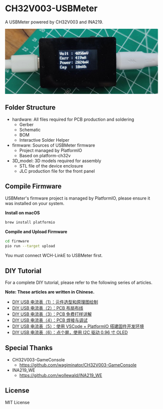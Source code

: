 # CH32V003-USBMeter

A USBMeter powered by CH32V003 and INA219.

<img src="images/diy-usb-meter.jpg?raw=true" alt="diy-usb-meter" style="zoom:50%;" />



## Folder Structure

* hardware: All files required for PCB production and soldering
  * Gerber
  * Schematic
  * BOM
  * Interactive Solder Helper
* firmware: Sources of USBMeter firmware
  * Project managed by PlatformIO
  * Based on platform-ch32v
* 3D_model: 3D models required for assembly
  * STL file of the device enclosure
  * JLC production file for the front panel



## Compile Firmware

USBMeter's firmware project is managed by PlatformIO, please ensure it was installed on your system.

**Install on macOS**

```bash
brew install platformio
```

**Compile and Upload Firmware**

```bash
cd firmware
pio run --target upload
```

You must connect WCH-LinkE to USBMeter first.



## DIY Tutorial

For a complete DIY tutorial, please refer to the following series of articles.

**Note: These articles are written in Chinese.**

- [DIY USB 电流表（1）：元件选型和原理图绘制](https://xujiwei.com/blog/2024/02/diy-usb-meter-schematic/)
- [DIY USB 电流表（2）：PCB 布局布线](https://xujiwei.com/blog/2024/02/diy-usb-meter-pcb-design/)
- [DIY USB 电流表（3）：PCB 免费打样详解](https://xujiwei.com/blog/2024/03/diy-usermeter-order-pcb/)
- [DIY USB 电流表（4）：PCB 焊接与调试](https://xujiwei.com/blog/2024/03/diy-usb-meter-pcb-soldering/)
- [DIY USB 电流表（5）：使用 VSCode + PlatformIO 搭建固件开发环境](https://xujiwei.com/blog/2024/04/diy-usb-meter-setup-fw-dev/)
- [DIY USB 电流表（6）：点个屏，使用 I2C 驱动 0.96 寸 OLED](https://xujiwei.com/blog/2024/04/diy-usb-meter-oled-display/)



## Special Thanks

* CH32V003-GameConsole
  * https://github.com/wagiminator/CH32V003-GameConsole
* INA219_WE
  * https://github.com/wollewald/INA219_WE



## License

MIT License

